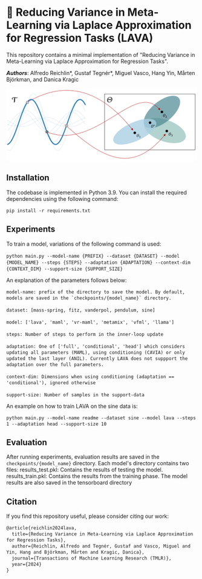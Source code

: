 
# 🌋 Reducing Variance in Meta-Learning via Laplace Approximation for Regression Tasks (LAVA)
This repository contains a minimal implementation of "Reducing Variance in Meta-Learning via Laplace Approximation for Regression Tasks". 

***Authors***: Alfredo Reichlin*, Gustaf Tegnér*, Miguel Vasco, Hang Yin, Mårten Björkman, and Danica Kragic

<center>
<img src="lava.png" alt="Description of image" width="600" height="auto"/>
</center>


## Installation

The codebase is implemented in Python 3.9. You can install the required dependencies using the following command:

```
pip install -r requirements.txt
```

## Experiments
To train a model, variations of the following command is used:

```python main.py --model-name {PREFIX} --dataset {DATASET} --model {MODEL_NAME} --steps {STEPS} --adaptation {ADAPTATION} --context-dim {CONTEXT_DIM} --support-size {SUPPORT_SIZE}```

An explanation of the parameters follows below:
```
model-name: prefix of the directory to save the model. By default, models are saved in the `checkpoints/{model_name}` directory.

dataset: [mass-spring, fitz, vanderpol, pendulum, sine]

model: ['lava', 'maml', 'vr-maml', 'metamix', 'vfml', 'llama']

steps: Number of steps to perform in the inner-loop update

adaptation: One of ['full', 'conditional', 'head'] which considers updating all parameters (MAML), using conditioning (CAVIA) or only updated the last layer (ANIL). Currently LAVA does not suppport the adaptation over the full parameters.

context-dim: Dimensions when using conditioning (adaptation == 'conditional'), ignored otherwise

support-size: Number of samples in the support-data
```

An example on how to train LAVA on the sine data is:

```
python main.py --model-name readme --dataset sine --model lava --steps 1 --adaptation head --support-size 10
```

## Evaluation
After running experiments, evaluation results are saved in the `checkpoints/{model_name}` directory. Each model's directory contains two files:
results_test.pkl: Contains the results of testing the model.
results_train.pkl: Contains the results from the training phase.
The model results are also saved in the tensorboard directory


## Citation
If you find this repository useful, please consider citing our work:
```
@article{reichlin2024lava,
  title={Reducing Variance in Meta-Learning via Laplace Approximation for Regression Tasks},
  author={Reichlin, Alfredo and Tegnér, Gustaf and Vasco, Miguel and Yin, Hang and Björkman, Mårten and Kragic, Danica},
  journal={Transactions of Machine Learning Research (TMLR)},
  year={2024}
}
```